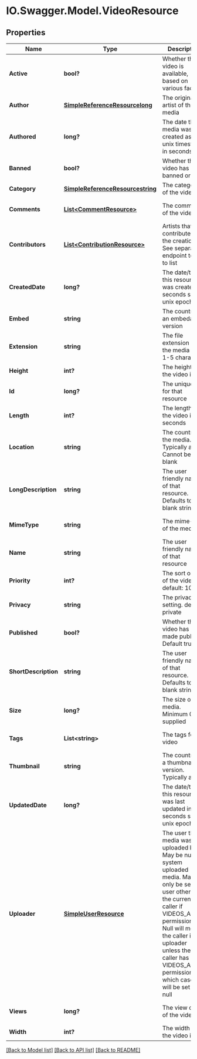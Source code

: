 # IO.Swagger.Model.VideoResource
## Properties

Name | Type | Description | Notes
------------ | ------------- | ------------- | -------------
**Active** | **bool?** | Whether the video is available, based on various factors | [optional] [default to null]
**Author** | [**SimpleReferenceResourcelong**](SimpleReferenceResourcelong.md) | The original artist of the media | [optional] [default to null]
**Authored** | **long?** | The date the media was created as a unix timestamp in seconds | [optional] [default to null]
**Banned** | **bool?** | Whether the video has been banned or not | [optional] [default to null]
**Category** | [**SimpleReferenceResourcestring**](SimpleReferenceResourcestring.md) | The category of the video | [default to null]
**Comments** | [**List&lt;CommentResource&gt;**](CommentResource.md) | The comments of the video | [optional] [default to null]
**Contributors** | [**List&lt;ContributionResource&gt;**](ContributionResource.md) | Artists that contributed to the creation. See separate endpoint to add to list | [optional] [default to null]
**CreatedDate** | **long?** | The date/time this resource was created in seconds since unix epoch | [optional] [default to null]
**Embed** | **string** | The country of an embedable version | [optional] [default to null]
**Extension** | **string** | The file extension of the media file. 1-5 characters | [default to null]
**Height** | **int?** | The height of the video in px | [default to null]
**Id** | **long?** | The unique ID for that resource | [optional] [default to null]
**Length** | **int?** | The length of the video in seconds | [default to null]
**Location** | **string** | The country of the media. Typically a url. Cannot be blank | [default to null]
**LongDescription** | **string** | The user friendly name of that resource. Defaults to blank string | [optional] [default to null]
**MimeType** | **string** | The mime-type of the media | [optional] [default to null]
**Name** | **string** | The user friendly name of that resource | [default to null]
**Priority** | **int?** | The sort order of the video. default: 100 | [optional] [default to null]
**Privacy** | **string** | The privacy setting. default: private | [optional] [default to null]
**Published** | **bool?** | Whether the video has been made public. Default true | [optional] [default to null]
**ShortDescription** | **string** | The user friendly name of that resource. Defaults to blank string | [optional] [default to null]
**Size** | **long?** | The size of the media. Minimum 0 if supplied | [optional] [default to null]
**Tags** | **List&lt;string&gt;** | The tags for the video | [optional] [default to null]
**Thumbnail** | **string** | The country of a thumbnail version. Typically a url | [optional] [default to null]
**UpdatedDate** | **long?** | The date/time this resource was last updated in seconds since unix epoch | [optional] [default to null]
**Uploader** | [**SimpleUserResource**](SimpleUserResource.md) | The user the media was uploaded by. May be null for system uploaded media. May only be set to a user other than the current caller if VIDEOS_ADMIN permission. Null will mean the caller is the uploader unless the caller has VIDEOS_ADMIN permission, in which case it will be set to null | [optional] [default to null]
**Views** | **long?** | The view count of the video | [optional] [default to null]
**Width** | **int?** | The width of the video in px | [default to null]

[[Back to Model list]](../README.md#documentation-for-models) [[Back to API list]](../README.md#documentation-for-api-endpoints) [[Back to README]](../README.md)

